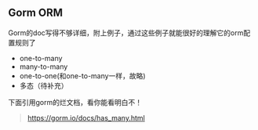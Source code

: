 Gorm ORM
---
Gorm的doc写得不够详细，附上例子，通过这些例子就能很好的理解它的orm配置规则了

+ one-to-many
+ many-to-many
+ one-to-one(和one-to-many一样，故略)
+ 多态（待补充）

下面引用gorm的烂文档，看你能看明白不！

> https://gorm.io/docs/has_many.html

